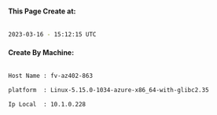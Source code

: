 
   
#### This Page Create at:

```bash

2023-03-16 - 15:12:15 UTC

```

#### Create By Machine:

```bash

Host Name : fv-az402-863

platform  : Linux-5.15.0-1034-azure-x86_64-with-glibc2.35

Ip Local  : 10.1.0.228

```

